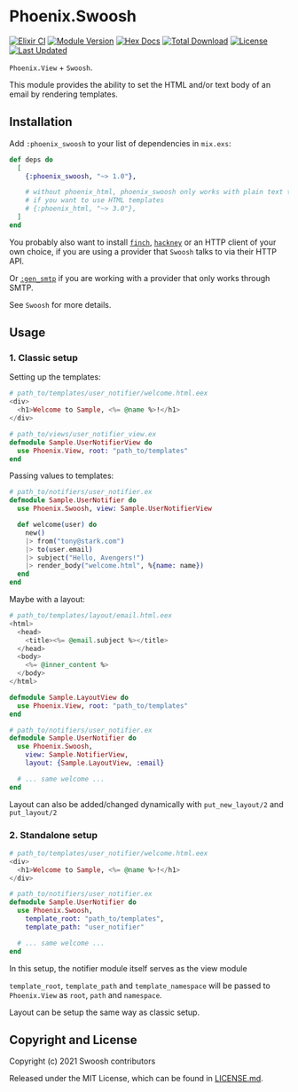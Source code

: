 # Phoenix.Swoosh

[![Elixir CI](https://github.com/swoosh/phoenix_swoosh/actions/workflows/elixir.yml/badge.svg)](https://github.com/swoosh/phoenix_swoosh/actions/workflows/elixir.yml)
[![Module Version](https://img.shields.io/hexpm/v/phoenix_swoosh.svg)](https://hex.pm/packages/phoenix_swoosh)
[![Hex Docs](https://img.shields.io/badge/hex-docs-lightgreen.svg)](https://hexdocs.pm/phoenix_swoosh/)
[![Total Download](https://img.shields.io/hexpm/dt/phoenix_swoosh.svg)](https://hex.pm/packages/phoenix_swoosh)
[![License](https://img.shields.io/hexpm/l/phoenix_swoosh.svg)](https://github.com/swoosh/phoenix_swoosh/blob/master/LICENSE)
[![Last Updated](https://img.shields.io/github/last-commit/swoosh/phoenix_swoosh.svg)](https://github.com/swoosh/phoenix_swoosh/commits/master)

`Phoenix.View` + `Swoosh`.

This module provides the ability to set the HTML and/or text body of an email by rendering templates.

## Installation

Add `:phoenix_swoosh` to your list of dependencies in `mix.exs`:

```elixir
def deps do
  [
    {:phoenix_swoosh, "~> 1.0"},

    # without phoenix_html, phoenix_swoosh only works with plain text templates
    # if you want to use HTML templates
    # {:phoenix_html, "~> 3.0"},
  ]
end
```

You probably also want to install [`finch`](https://hex.pm/packages/finch),
[`hackney`](https://hex.pm/packages/hackney) or an HTTP client of your own choice,
if you are using a provider that `Swoosh` talks to via their HTTP API.

Or [`:gen_smtp`](https://hex.pm/packages/gen_smtp) if you are working with a provider
that only works through SMTP.

See `Swoosh` for more details.

## Usage

### 1. Classic setup

Setting up the templates:

```eex
# path_to/templates/user_notifier/welcome.html.eex
<div>
  <h1>Welcome to Sample, <%= @name %>!</h1>
</div>
```

```elixir
# path_to/views/user_notifier_view.ex
defmodule Sample.UserNotifierView do
  use Phoenix.View, root: "path_to/templates"
end
```

Passing values to templates:

```elixir
# path_to/notifiers/user_notifier.ex
defmodule Sample.UserNotifier do
  use Phoenix.Swoosh, view: Sample.UserNotifierView

  def welcome(user) do
    new()
    |> from("tony@stark.com")
    |> to(user.email)
    |> subject("Hello, Avengers!")
    |> render_body("welcome.html", %{name: name})
  end
end
```

Maybe with a layout:

```eex
# path_to/templates/layout/email.html.eex
<html>
  <head>
    <title><%= @email.subject %></title>
  </head>
  <body>
    <%= @inner_content %>
  </body>
</html>
```

```elixir
defmodule Sample.LayoutView do
  use Phoenix.View, root: "path_to/templates"
end
```

```elixir
# path_to/notifiers/user_notifier.ex
defmodule Sample.UserNotifier do
  use Phoenix.Swoosh,
    view: Sample.NotifierView,
    layout: {Sample.LayoutView, :email}

  # ... same welcome ...
end
```

Layout can also be added/changed dynamically with `put_new_layout/2` and `put_layout/2`

### 2. Standalone setup

```eex
# path_to/templates/user_notifier/welcome.html.eex
<div>
  <h1>Welcome to Sample, <%= @name %>!</h1>
</div>
```

```elixir
# path_to/notifiers/user_notifier.ex
defmodule Sample.UserNotifier do
  use Phoenix.Swoosh,
    template_root: "path_to/templates",
    template_path: "user_notifier"

  # ... same welcome ...
end
```

In this setup, the notifier module itself serves as the view module

`template_root`, `template_path` and `template_namespace`
will be passed to `Phoenix.View` as `root`, `path` and `namespace`.

Layout can be setup the same way as classic setup.

## Copyright and License

Copyright (c) 2021 Swoosh contributors

Released under the MIT License, which can be found in [LICENSE.md](./LICENSE.md).

